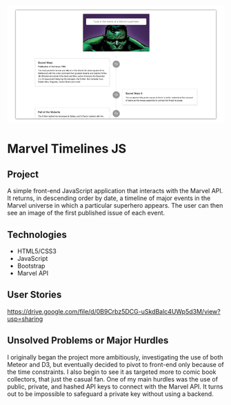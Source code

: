 ![alt text](marvel_screenshot3.png "Description goes here")

# Marvel Timelines JS

## Project

A simple front-end JavaScript application that interacts with the Marvel API. It returns, in descending order by date, a timeline of major events in the Marvel universe in which a particular superhero appears. The user can then see an image of the first published issue of each event.

## Technologies

* HTML5/CSS3
* JavaScript
* Bootstrap
* Marvel API

## User Stories

https://drive.google.com/file/d/0B9Crbz5DCG-uSkdBalc4UWp5d3M/view?usp=sharing

## Unsolved Problems or Major Hurdles

I originally began the project more ambitiously, investigating the use of both Meteor and D3, but eventually decided to pivot to front-end only because of the time constraints. I also begin to see it as targeted more to comic book collectors, that just the casual fan. One of my main hurdles was the use of public, private, and hashed API keys to connect with the Marvel API. It turns out to be impossible to safeguard a private key without using a backend. 

